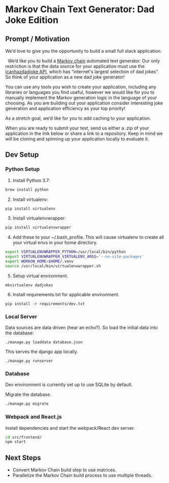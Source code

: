 Markov Chain Text Generator: Dad Joke Edition
=============================================

Prompt / Motivation
------

We’d love to give you the opportunity to build a small full stack application.

  We’d like you to build a [Markov chain](https://en.wikipedia.org/wiki/Markov_chain) automated text generator. Our only restriction is that the data source for your application must use the [icanhazdadjoke API](https://icanhazdadjoke.com/api), which has “internet's largest selection of dad jokes”. So think of your application as a new dad joke generator!  

You can use any tools you wish to create your application, including any libraries or languages you find useful, however we would like for you to manually implement the Markov generation logic in the language of your choosing. As you are building out your application consider interesting joke generation and application efficiency as your top priority!

As a stretch goal, we’d like for you to add caching to your application.

When you are ready to submit your test, send us either a .zip of your application in the link below or share a link to a repository. Keep in mind we will be cloning and spinning up your application locally to evaluate it.
 
## Dev Setup
### Python Setup
1. Install Python 3.7:
```bash
brew install python
```
2. Install virtualenv:
```bash
pip install virtualenv
```
3. Install virtualenvwrapper:
```bash
pip install virtualenvwrapper
```
4. Add these to your ~/.bash_profile. This will cause virtualenv to create all your virtual envs in your home directory.
```bash
export VIRTUALENVWRAPPER_PYTHON=/usr/local/bin/python
export VIRTUALENVWRAPPER_VIRTUALENV_ARGS='--no-site-packages'
export WORKON_HOME=$HOME/.venv
source /usr/local/bin/virtualenvwrapper.sh
```
5. Setup virtual environment.
```
mkvirtualenv dadjokes
```
6. Install requirements.txt for applicable environment.
```
pip install -r requirements/dev.txt
```

### Local Server
Data sources are data driven (hear an echo?). So load the initial data into the database:
```
./manage.py loaddata database.json
```

This serves the django app locally.
```shell
./manage.py runserver
```

### Database

Dev environment is currently set up to use SQLite by default.

Migrate the database.
```bash
./manage.py migrate

```

### Webpack and React.js 
Install dependencies and start the webpack/React dev server.
```bash
cd src/frontend/
npm start
```

Next Steps
----------

- Convert Markov Chain build step to use matrices.
- Parallelize the Markov Chain build process to use multiple threads.
